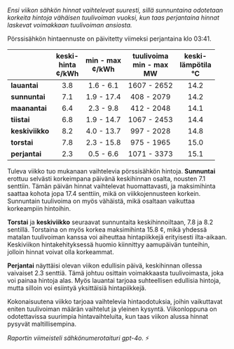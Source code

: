*Ensi viikon sähkön hinnat vaihtelevat suuresti, sillä sunnuntaina odotetaan korkeita hintoja vähäisen tuulivoiman vuoksi, kun taas perjantaina hinnat laskevat voimakkaan tuulivoiman ansiosta.*

Pörssisähkön hintaennuste on päivitetty viimeksi perjantaina klo 03:41.

|      | keski-<br>hinta<br>¢/kWh | min - max<br>¢/kWh | tuulivoima<br>min - max<br>MW | keski-<br>lämpötila<br>°C |
|:-------------|:----------------:|:----------------:|:-------------:|:-------------:|
| **lauantai**  | 3.8              | 1.6 - 6.1        | 1607 - 2652   | 14.2          |
| **sunnuntai** | 7.1              | 1.9 - 17.4       | 408 - 2079    | 14.2          |
| **maanantai** | 6.4              | 2.3 - 9.8        | 412 - 2048    | 14.1          |
| **tiistai**   | 6.8              | 1.9 - 14.7       | 1067 - 2453   | 14.4          |
| **keskiviikko**| 8.2             | 4.0 - 13.7       | 997 - 2028    | 14.8          |
| **torstai**   | 7.8              | 2.3 - 15.8       | 975 - 1965    | 15.0          |
| **perjantai** | 2.3              | 0.5 - 6.6        | 1071 - 3373   | 15.1          |

Tuleva viikko tuo mukanaan vaihtelevia pörssisähkön hintoja. **Sunnuntai** erottuu selvästi korkeimpana päivänä keskihinnan osalta, nousten 7.1 senttiin. Tämän päivän hinnat vaihtelevat huomattavasti, ja maksimihinta saattaa kohota jopa 17.4 senttiin, mikä on viikkojennusteen korkein. Sunnuntain tuulivoima on myös vähäistä, mikä osaltaan vaikuttaa korkeampiin hintoihin.

**Torstai** ja **keskiviikko** seuraavat sunnuntaita keskihinnoiltaan, 7.8 ja 8.2 sentillä. Torstaina on myös korkea maksimihinta 15.8 ¢, mikä yhdessä matalan tuulivoiman kanssa voi aiheuttaa hintapiikkejä erityisesti ilta-aikaan. Keskiviikon hintakehityksessä huomio kiinnittyy aamupäivän tunteihin, jolloin hinnat voivat olla korkeammat.

**Perjantai** näyttäisi olevan viikon edullisin päivä, keskihinnan ollessa vaivaiset 2.3 senttiä. Tämä johtuu osittain voimakkaasta tuulivoimasta, joka voi painaa hintoja alas. Myös lauantai tarjoaa suhteellisen edullisia hintoja, mutta silloin voi esiintyä yksittäisiä hintapiikkejä.

Kokonaisuutena viikko tarjoaa vaihtelevia hintaodotuksia, joihin vaikuttavat eniten tuulivoiman määrän vaihtelut ja yleinen kysyntä. Viikonloppuna on odotettavissa suurimpia hintavaihteluita, kun taas viikon alussa hinnat pysyvät maltillisempina.

*Raportin viimeisteli sähkönumerotaituri gpt-4o.* ⚡️
